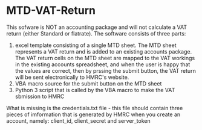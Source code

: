 # MTD-VAT-Return
This sofware is NOT an accounting package and will not calculate a VAT return (either Standard or flatrate). The software consists of three parts:
1. excel template consisting of a single MTD sheet. The MTD sheet represents a VAT return and is added to an existing accounts package. The VAT return cells on the MTD sheet are mapped to the VAT workings in the existing accounts spreadsheet, and when the user is happy that the values are correct, then by prssing the submit button, the VAT return will be sent electronically to HMRC's website.
2. VBA macro source for the submit button on the MTD sheet
3. Python 3 script that is called by the VBA macro to make the VAT sbmission to HMRC

What is missing is the credentials.txt file - this file should contain three pieces of imformation that is generated by HMRC when you create an account, namely: client_id, client_secret and server_token
